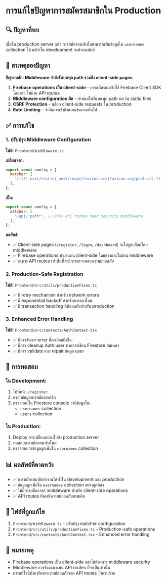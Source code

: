 # การแก้ไขปัญหาการสมัครสมาชิกใน Production

## 🔍 ปัญหาที่พบ

เมื่อขึ้น production server แล้ว การสมัครสมาชิกไม่สามารถเพิ่มข้อมูลใน `usernames` collection ได้ แม้ว่าใน development จะทำงานปกติ

## 🔎 สาเหตุของปัญหา

**ปัญหาหลัก: Middleware กำลังรันบนทุก path รวมถึง client-side pages**

1. **Firebase operations เป็น client-side** - การสมัครสมาชิกใช้ Firebase Client SDK โดยตรง ไม่ผ่าน API routes
2. **Middleware configuration ผิด** - กำหนดให้รันบนทุก path ยกเว้น static files
3. **CSRF Protection** - บล็อก client-side requests ใน production
4. **Rate Limiting** - จำกัดการเข้าถึงแบบเข้มงวดเกินไป

## ✅ การแก้ไข

### 1. ปรับปรุง Middleware Configuration

**ไฟล์:** `Frontend/middleware.ts`

**เปลี่ยนจาก:**
```javascript
export const config = {
  matcher: [
    '/((?!_next/static|_next/image|favicon.ico|favicon.svg|public/).*)',
  ],
};
```

**เป็น:**
```javascript
export const config = {
  matcher: [
    '/api/:path*', // Only API routes need security middleware
  ],
};
```

**ผลลัพธ์:**
- ✅ Client-side pages (`/register`, `/login`, `/dashboard`) จะไม่ถูกบล็อกโดย middleware
- ✅ Firebase operations ทำงานบน client-side โดยตรงและไม่ผ่าน middleware
- ✅ เฉพาะ API routes เท่านั้นที่จะมีการตรวจสอบความปลอดภัย

### 2. Production-Safe Registration

**ไฟล์:** `Frontend/src/utils/productionFixes.ts`

- ✅ มี retry mechanism สำหรับ network errors
- ✅ มี exponential backoff สำหรับการลองใหม่
- ✅ มี transaction handling ที่ปลอดภัยสำหรับ production

### 3. Enhanced Error Handling

**ไฟล์:** `Frontend/src/contexts/AuthContext.tsx`

- ✅ มีการจัดการ error ที่ละเอียดยิ่งขึ้น
- ✅ มีการ cleanup Auth user หากการเขียน Firestore ล้มเหลว
- ✅ มีการ validate และ repair ข้อมูล user

## 🧪 การทดสอบ

### ใน Development:
1. ไปที่หน้า `/register`
2. กรอกข้อมูลการสมัครสมาชิก
3. ตรวจสอบใน Firestore console ว่ามีข้อมูลใน:
   - `usernames` collection
   - `users` collection

### ใน Production:
1. Deploy การเปลี่ยนแปลงไปยัง production server
2. ทดสอบการสมัครสมาชิกใหม่
3. ตรวจสอบว่าข้อมูลถูกเพิ่มใน `usernames` collection

## 📊 ผลลัพธ์ที่คาดหวัง

- ✅ การสมัครสมาชิกทำงานได้ทั้งใน development และ production
- ✅ ข้อมูลถูกเพิ่มใน `usernames` collection อย่างถูกต้อง
- ✅ ไม่มีการบล็อกจาก middleware สำหรับ client-side operations
- ✅ API routes ยังคงมีความปลอดภัยตามเดิม

## 🔧 ไฟล์ที่ถูกแก้ไข

1. `Frontend/middleware.ts` - ปรับปรุง matcher configuration
2. `Frontend/src/utils/productionFixes.ts` - Production-safe operations
3. `Frontend/src/contexts/AuthContext.tsx` - Enhanced error handling

## 📝 หมายเหตุ

- Firebase operations เป็น client-side และไม่ต้องการ middleware security
- Middleware ควรรันเฉพาะบน API routes ที่จำเป็นเท่านั้น
- การแก้ไขนี้ยังคงรักษาความปลอดภัยของ API routes ไว้ครบถ้วน 